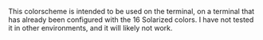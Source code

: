 This colorscheme is intended to be used on the terminal, on a terminal that has
already been configured with the 16 Solarized colors. I have not tested it in
other environments, and it will likely not work.
